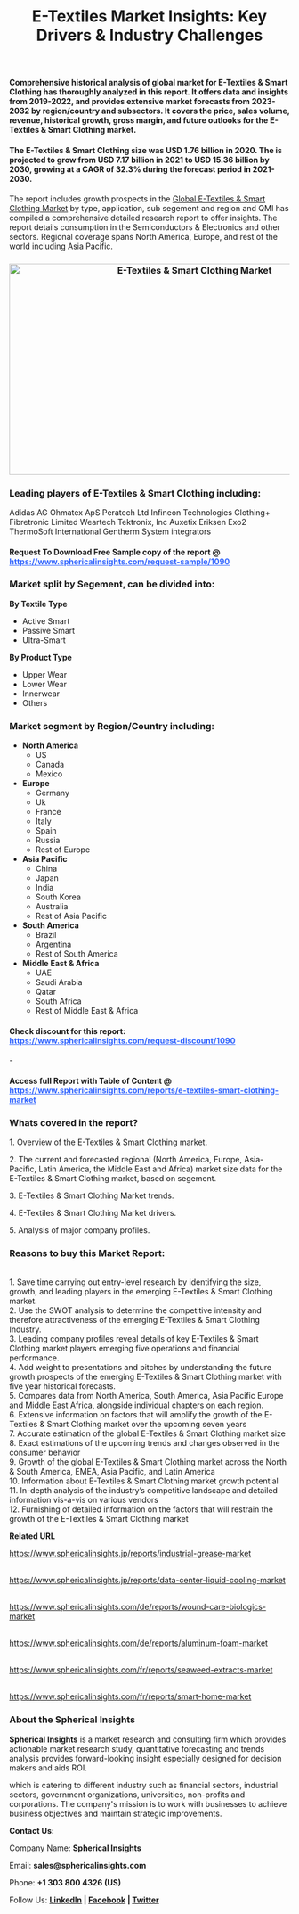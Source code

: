 <h1 style="text-align: center;"><strong>E-Textiles Market Insights: Key Drivers &amp; Industry Challenges</strong></h1>
<h3>&nbsp;</h3>
<p><strong>Comprehensive historical analysis of global market for E-Textiles &amp; Smart Clothing has thoroughly analyzed in this report. It offers data and insights from 2019-2022, and provides extensive market forecasts from 2023-2032 by region/country and subsectors. It covers the price, sales volume, revenue, historical growth, gross margin, and future outlooks for the E-Textiles &amp; Smart Clothing market.</strong></p>
<h4><strong>The E-Textiles &amp; Smart Clothing size was USD 1.76 billion in 2020. The is projected to grow from USD 7.17 billion in 2021 to USD 15.36 billion by 2030, growing at a CAGR of 32.3% during the forecast period in 2021-2030.</strong></h4>
<p>The report includes growth prospects in the <a href="https://www.sphericalinsights.com/reports/e-textiles-smart-clothing-market" target="_blank">Global E-Textiles &amp; Smart Clothing Market</a> by type, application, sub segement and region and QMI has compiled a comprehensive detailed research report to offer insights. The report details consumption in the Semiconductors &amp; Electronics and other sectors. Regional coverage spans North America, Europe, and rest of the world including Asia Pacific.</p>
<h3 style="text-align: center;"><strong><img src="https://www.sphericalinsights.com/images/rd/e-textiles-smart-clothing-market.png" alt="E-Textiles &amp; Smart Clothing Market" width="650" height="379" /></strong></h3>
<h3><strong>Leading players of E-Textiles &amp; Smart Clothing including:</strong></h3>
<p>Adidas AG Ohmatex ApS Peratech Ltd Infineon Technologies Clothing+ Fibretronic Limited Weartech Tektronix, Inc Auxetix Eriksen Exo2 ThermoSoft International Gentherm System integrators</p>
<h4>Request To Download Free Sample copy of the report  @ <span style="color: #3366ff;"><a style="color: #3366ff;" href="https://www.sphericalinsights.com/request-sample/1090" target="_blank">https://www.sphericalinsights.com/request-sample/1090</a></span></h4>
<h3><strong>Market split by Segement, can be divided into:</strong></h3>
<p><strong>By Textile Type</strong></p>
<ul>
<li>Active Smart</li>
<li>Passive Smart</li>
<li>Ultra-Smart</li>
</ul>
<p><strong>By Product Type</strong></p>
<ul>
<li>Upper Wear</li>
<li>Lower Wear</li>
<li>Innerwear</li>
<li>Others</li>
</ul>
<h3><strong>Market segment by Region/Country including:</strong></h3>
<ul>
<li><strong>North America</strong>
<ul>
<li>US</li>
<li>Canada</li>
<li>Mexico</li>
</ul>
</li>
<li><strong>Europe</strong>
<ul>
<li>Germany</li>
<li>Uk</li>
<li>France</li>
<li>Italy</li>
<li>Spain</li>
<li>Russia</li>
<li>Rest of Europe</li>
</ul>
</li>
<li><strong>Asia Pacific</strong>
<ul>
<li>China</li>
<li>Japan</li>
<li>India</li>
<li>South Korea</li>
<li>Australia</li>
<li>Rest of Asia Pacific</li>
</ul>
</li>
<li><strong>South America</strong>
<ul>
<li>Brazil</li>
<li>Argentina</li>
<li>Rest of South America</li>
</ul>
</li>
<li><strong>Middle East &amp; Africa</strong>
<ul>
<li>UAE</li>
<li>Saudi Arabia</li>
<li>Qatar</li>
<li>South Africa</li>
<li>Rest of Middle East &amp; Africa</li>
</ul>
</li>
</ul>
<h4>Check discount for this report: <span style="color: #3366ff;"><a style="color: #3366ff;" href="https://www.sphericalinsights.com/request-discount/1090" target="_blank">https://www.sphericalinsights.com/request-discount/1090</a></span></h4>
<p>-</p>
<h4>Access full Report with Table of Content @ <span style="color: #3366ff;"><a style="color: #3366ff;" href="https://www.sphericalinsights.com/reports/e-textiles-smart-clothing-market" target="_blank">https://www.sphericalinsights.com/reports/e-textiles-smart-clothing-market</a></span></h4>
<h3><strong>Whats covered in the report?</strong></h3>
<p>1. Overview of the E-Textiles &amp; Smart Clothing market.</p>
<p>2. The current and forecasted regional (North America, Europe, Asia-Pacific, Latin America, the Middle East and Africa) market size data for the E-Textiles &amp; Smart Clothing market, based on segement.</p>
<p>3. E-Textiles &amp; Smart Clothing Market trends.</p>
<p>4. E-Textiles &amp; Smart Clothing Market drivers.</p>
<p>5. Analysis of major company profiles.</p>
<h3><strong>Reasons to buy this Market Report:</strong></h3>
<p><br /> 1. Save time carrying out entry-level research by identifying the size, growth, and leading players in the emerging E-Textiles &amp; Smart Clothing market.<br /> 2. Use the SWOT analysis to determine the competitive intensity and therefore attractiveness of the emerging E-Textiles &amp; Smart Clothing Industry.<br /> 3. Leading company profiles reveal details of key E-Textiles &amp; Smart Clothing market players emerging five operations and financial performance.<br /> 4. Add weight to presentations and pitches by understanding the future growth prospects of the emerging E-Textiles &amp; Smart Clothing market with five year historical forecasts.<br /> 5. Compares data from North America, South America, Asia Pacific Europe and Middle East Africa, alongside individual chapters on each region.<br /> 6. Extensive information on factors that will amplify the growth of the E-Textiles &amp; Smart Clothing market over the upcoming seven years<br /> 7. Accurate estimation of the global E-Textiles &amp; Smart Clothing market size <br /> 8. Exact estimations of the upcoming trends and changes observed in the consumer behavior <br /> 9. Growth of the global E-Textiles &amp; Smart Clothing market across the North &amp; South America, EMEA, Asia Pacific, and Latin America<br /> 10. Information about E-Textiles &amp; Smart Clothing market growth potential<br /> 11. In-depth analysis of the industry&rsquo;s competitive landscape and detailed information vis-a-vis on various vendors<br /> 12. Furnishing of detailed information on the factors that will restrain the growth of the E-Textiles &amp; Smart Clothing market</p>
<p><strong>Related URL</strong></p>
<p><a href="https://www.sphericalinsights.jp/reports/industrial-grease-market">https://www.sphericalinsights.jp/reports/industrial-grease-market</a>&nbsp;</p>
<p><br /><a href="https://www.sphericalinsights.jp/reports/data-center-liquid-cooling-market">https://www.sphericalinsights.jp/reports/data-center-liquid-cooling-market</a>&nbsp;</p>
<p><br /><a href="https://www.sphericalinsights.com/de/reports/wound-care-biologics-market">https://www.sphericalinsights.com/de/reports/wound-care-biologics-market</a>&nbsp;</p>
<p><br /><a href="https://www.sphericalinsights.com/de/reports/aluminum-foam-market">https://www.sphericalinsights.com/de/reports/aluminum-foam-market</a>&nbsp;</p>
<p><br /><a href="https://www.sphericalinsights.com/fr/reports/seaweed-extracts-market">https://www.sphericalinsights.com/fr/reports/seaweed-extracts-market</a>&nbsp;</p>
<p><br /><a href="https://www.sphericalinsights.com/fr/reports/smart-home-market">https://www.sphericalinsights.com/fr/reports/smart-home-market</a>&nbsp;</p>
<h3><strong>About the Spherical Insights</strong></h3>
<p><strong>Spherical Insights</strong> is a market research and consulting firm which provides actionable market research study, quantitative forecasting and trends analysis provides forward-looking insight especially designed for decision makers and aids ROI.</p>
<p>which is catering to different industry such as financial sectors, industrial sectors, government organizations, universities, non-profits and corporations. The company's mission is to work with businesses to achieve business objectives and maintain strategic improvements.</p>
<p><strong>Contact Us:</strong></p>
<p>Company Name: <strong>Spherical Insights</strong></p>
<p>Email: <strong>sales@sphericalinsights.com</strong></p>
<p>Phone: <strong>+1 303 800 4326 (US)</strong></p>
<p>Follow Us: <strong><a href="https://www.linkedin.com/company/spherical-insight/"><u>LinkedIn</u></a> | <a href="https://www.facebook.com/sphericalinsights22"><u>Facebook</u></a> | <a href="https://twitter.com/SInsights_US"><u>Twitter</u></a></strong></p>
<p>&nbsp;</p>
